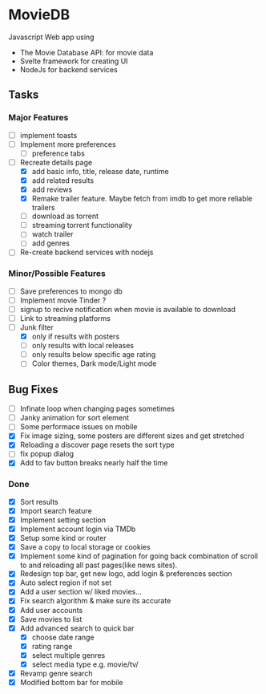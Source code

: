 # MovieDB
Javascript Web app using
  - The Movie Database API: for movie data
  - Svelte framework for creating UI
  - NodeJs for backend services

## Tasks
  ### Major Features
  - [ ] implement toasts
  - [ ] Implement more preferences
    - [ ] preference tabs
  - [ ] Recreate details page
    - [x] add basic info, title, release date, runtime
    - [x] add related results
    - [x] add reviews
    - [x] Remake trailer feature. Maybe fetch from imdb to get more reliable trailers
    - [ ] download as torrent
    - [ ] streaming torrent functionality
    - [ ] watch trailer
    - [ ] add genres
  - [ ] Re-create backend services with nodejs
  ### Minor/Possible Features
  - [ ] Save preferences to mongo db
  - [ ] Implement movie Tinder ?
  - [ ] signup to recive notification when movie is available to download
  - [ ] Link to streaming platforms
  - [ ] Junk filter
      - [x]  only if results with posters
      - [ ]  only results with local releases
      - [ ]  only results below specific age rating
    - [ ] Color themes, Dark mode/Light mode

  ## Bug Fixes
  - [ ] Infinate loop when changing pages sometimes
  - [ ] Janky animation for sort element
  - [ ] Some performace issues on mobile
  - [x] Fix image sizing, some posters are different sizes and get stretched
  - [x] Reloading a discover page resets the sort type
  - [ ] fix popup dialog
  - [x] Add to fav button breaks nearly half the time
  
  ### Done
  - [x] Sort results 
  - [x] Import search feature
  - [x] Implement setting section
  - [x] Implement account login via TMDb
  - [x] Setup some kind or router 
  - [x] Save a copy to local storage or cookies
  - [x] Implement some kind of pagination for going back combination of scroll to and reloading all past pages(like news sites).
  - [x] Redesign top bar, get new logo, add login & preferences section
  - [x] Auto select region if not set
  - [x] Add a user section w/ liked movies…
  - [x] Fix search algorithm & make sure its accurate
  - [x] Add user accounts
  - [x] Save movies to list
  - [x] Add advanced search to quick bar
    - [x] choose date range
    - [x] rating range
    - [x] select multiple genres
    - [x] select media type e.g. movie/tv/
  - [x] Revamp genre search
  - [x] Modified bottom bar for mobile